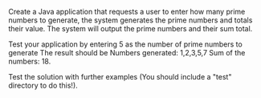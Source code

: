 Create a Java application that requests a user to enter how many prime numbers to generate, the system generates the prime numbers and totals their value. The system will output the prime numbers and their sum total. 

 

Test your application by entering 5 as the number of prime numbers to generate 
The result should be 
Numbers generated: 1,2,3,5,7
Sum of the numbers: 18. 

 

Test the solution with further examples (You should include a "test" directory to do this!). 
